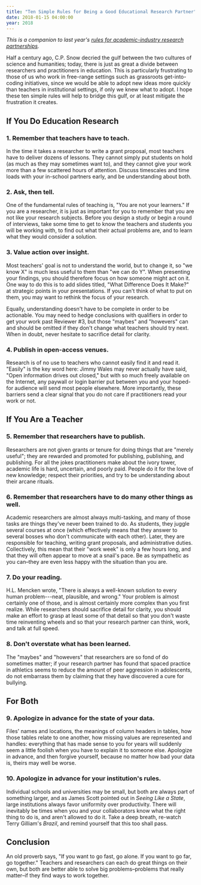 ```yaml
---
title: "Ten Simple Rules for Being a Good Educational Research Partner"
date: 2018-01-15 04:00:00
year: 2018
---
```

<p>
  <em>
    This is a companion to last year's
    <a href="{{'/2017/06/19/ten-rules-research-partner/' | relative_url}}">rules
    for academic-industry research partnerships</a>.
  </em>
</p>

<p>
  Half a century ago, C.P. Snow decried the gulf between the two
  cultures of science and humanities; today, there is just as great a
  divide between researchers and practitioners in education.  This is
  particularly frustrating to those of us who work in free-range
  settings such as grassroots get-into-coding initiatives, since we
  would be able to adopt new ideas more quickly than teachers in
  institutional settings, if only we knew what to adopt.  I hope these
  ten simple rules will help to bridge this gulf, or at least mitigate
  the frustration it creates.
</p>

<h2>If You Do Education Research</h2>

<h3>1. Remember that teachers have to teach.</h3>

<p>
  In the time it takes a researcher to write a grant proposal, most
  teachers have to deliver dozens of lessons.  They cannot simply put
  students on hold (as much as they may sometimes want to), and they
  cannot give your work more than a few scattered hours of attention.
  Discuss timescales and time loads with your in-school partners
  early, and be understanding about both.
</p>

<h3>2. Ask, then tell.</h3>

<p>
  One of the fundamental rules of teaching is, "You are not your
  learners."  If you are a researcher, it is just as important for you
  to remember that you are not like your research subjects.  Before
  you design a study or begin a round of interviews, take some time to
  get to know the teachers and students you will be working with, to
  find out what their actual problems are, and to learn what they
  would consider a solution.
</p>

<h3>3. Value action over insight.</h3>

<p>
  Most teachers' goal is not to understand the world, but to change
  it, so "we know X" is much less useful to them than "we can do Y".
  When presenting your findings, you should therefore focus on how
  someone might act on it.  One way to do this is to add slides
  titled, "What Difference Does It Make?"  at strategic points in your
  presentations.  If you can't think of what to put on them, you may
  want to rethink the focus of your research.
</p>

<p>
  Equally, understanding doesn't have to be complete in order to be
  actionable.  You may need to hedge conclusions with qualifiers in
  order to get your work past Reviewer #3, but those "maybes" and
  "howevers" can and should be omitted if they don't change what
  teachers should try next.  When in doubt, never hesitate to
  sacrifice detail for clarity.
</p>

<h3>4. Publish in open-access venues.</h3>

<p>
  Research is of no use to teachers who cannot easily find it and read
  it.  "Easily" is the key word here: Jimmy Wales may never actually
  have said, "Open information drives out closed," but with so much
  freely available on the Internet, any paywall or login barrier put
  between you and your hoped-for audience will send most people
  elsewhere.  More importantly, these barriers send a clear signal
  that you do not care if practitioners read your work or not.
</p>

<h2>If You Are a Teacher</h2>

<h3>5. Remember that researchers have to publish.</h3>

<p>
  Researchers are not given grants or tenure for doing things that are
  "merely useful"; they are rewarded and promoted for publishing,
  publishing, and publishing.  For all the jokes practitioners make
  about the ivory tower, academic life is hard, uncertain, and poorly
  paid.  People do it for the love of new knowledge; respect their
  priorities, and try to be understanding about their arcane rituals.
</p>

<h3>6. Remember that researchers have to do many other things as well.</h3>

<p>
  Academic researchers are almost always multi-tasking, and many of
  those tasks are things they've never been trained to do.  As
  students, they juggle several courses at once (which effectively
  means that they answer to several bosses who don't communicate with
  each other).  Later, they are responsible for teaching, writing
  grant proposals, and administrative duties.  Collectively, this mean
  that their "work week" is only a few hours long, and that they will
  often appear to move at a snail's pace.  Be as sympathetic as you
  can–they are even less happy with the situation than you are.
</p>

<h3>7. Do your reading.</h3>

<p>
  H.L. Mencken wrote, "There is always a well-known solution to every
  human problem---neat, plausible, and wrong."  Your problem is almost
  certainly one of those, and is almost certainly more complex than
  you first realize.  While researchers should sacrifice detail for
  clarity, you should make an effort to grasp at least some of that
  detail so that you don't waste time reinventing wheels and so that
  your research partner can think, work, and talk at full speed.
</p>

<h3>8. Don't overstate what has been learned.</h3>

<p>
  The "maybes" and "howevers" that researchers are so fond of do
  sometimes matter; if your research partner has found that spaced
  practice in athletics seems to reduce the amount of peer aggression
  in adolescents, do not embarrass them by claiming that they have
  discovered a cure for bullying.
</p>

<h2>For Both</h2>

<h3>9. Apologize in advance for the state of your data.</h3>

<p>
  Files' names and locations, the meanings of column headers in
  tables, how those tables relate to one another, how missing values
  are represented and handles: everything that has made sense to you
  for years will suddenly seem a little foolish when you have to
  explain it to someone else.  Apologize in advance, and then forgive
  yourself, because no matter how bad your data is, theirs may well be
  worse.
</p>

<h3>10. Apologize in advance for your institution's rules.</h3>

<p>
  Individual schools and universities may be small, but both are
  always part of something larger, and as James Scott pointed out
  in <em>Seeing Like a State</em>, large institutions always favor
  uniformity over productivity.  There will inevitably be times when
  you and your collaborators know what the right thing to do is, and
  aren't allowed to do it.  Take a deep breath, re-watch Terry
  Gilliam's <em>Brazil</em>, and remind yourself that this too shall
  pass.
</p>

<h2>Conclusion</h2>

<p>
  An old proverb says, "If you want to go fast, go alone.  If you want
  to go far, go together."  Teachers and researchers can each do great
  things on their own, but both are better able to solve big
  problems–problems that really matter–if they find ways to work
  together.
</p>
